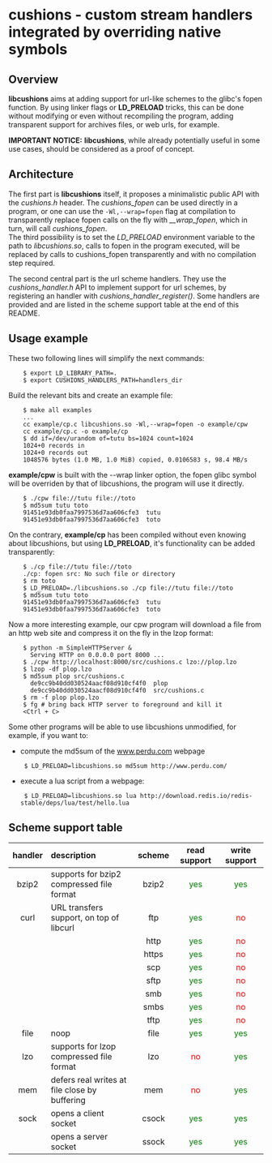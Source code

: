 # cushions - custom stream handlers integrated by overriding native symbols

## Overview

**libcushions** aims at adding support for url-like schemes to the glibc's
fopen function.
By using linker flags or **LD\_PRELOAD** tricks, this can be done without
modifying or even without recompiling the program, adding transparent support
for archives files, or web urls, for example.

**IMPORTANT NOTICE:** **libcushions**, while already potentially useful in some
use cases, should be considered as a proof of concept.

## Architecture

The first part is **libcushions** itself, it proposes a minimalistic public
API with the *cushions.h* header. The *cushions\_fopen* can be used directly in
a program, or one can use the `-Wl,--wrap=fopen` flag at compilation to
transparently replace fopen calls on the fly with *\_\_wrap\_fopen*, which in
turn, will call *cushions\_fopen*.  
The third possibility is to set the *LD\_PRELOAD* environment variable to the
path to *libcushions.so*, calls to fopen in the program executed, will be
replaced by calls to cushions_fopen transparently and with no compilation step
required.

The second central part is the url scheme handlers. They use the
*cushions\_handler.h* API to implement support for url schemes, by registering
an handler with *cushions\_handler\_register()*. Some handlers are provided and
are listed in the scheme support table at the end of this README.

## Usage example

These two following lines will simplify the next commands:

        $ export LD_LIBRARY_PATH=.
        $ export CUSHIONS_HANDLERS_PATH=handlers_dir

Build the relevant bits and create an example file:

        $ make all examples
        ...
        cc example/cp.c libcushions.so -Wl,--wrap=fopen -o example/cpw
        cc example/cp.c -o example/cp
        $ dd if=/dev/urandom of=tutu bs=1024 count=1024
        1024+0 records in
        1024+0 records out
        1048576 bytes (1.0 MB, 1.0 MiB) copied, 0.0106583 s, 98.4 MB/s

**example/cpw** is built with the --wrap linker option, the fopen glibc symbol
will be overriden by that of libcushions, the program will use it directly.

        $ ./cpw file://tutu file://toto
        $ md5sum tutu toto
        91451e93db0faa7997536d7aa606cfe3  tutu
        91451e93db0faa7997536d7aa606cfe3  toto

On the contrary, **example/cp** has been compiled without even knowing about
libcushions, but using **LD\_PRELOAD**, it's functionality can be added
transparently:

        $ ./cp file://tutu file://toto
        ./cp: fopen src: No such file or directory
        $ rm toto
        $ LD_PRELOAD=./libcushions.so ./cp file://tutu file://toto
        $ md5sum tutu toto
        91451e93db0faa7997536d7aa606cfe3  tutu
        91451e93db0faa7997536d7aa606cfe3  toto

Now a more interesting example, our cpw program will download a file from an
http web site and compress it on the fly in the lzop format:

        $ python -m SimpleHTTPServer &
          Serving HTTP on 0.0.0.0 port 8000 ...
        $ ./cpw http://localhost:8000/src/cushions.c lzo://plop.lzo
        $ lzop -df plop.lzo
        $ md5sum plop src/cushions.c
          de9cc9b40dd030524aacf08d910cf4f0  plop
          de9cc9b40dd030524aacf08d910cf4f0  src/cushions.c
        $ rm -f plop plop.lzo
        $ fg # bring back HTTP server to foreground and kill it
        <Ctrl + C>

Some other programs will be able to use libcushions unmodified, for example, if
you want to:

 * compute the md5sum of the www.perdu.com webpage

        $ LD_PRELOAD=libcushions.so md5sum http://www.perdu.com/

 * execute a lua script from a webpage:

        $ LD_PRELOAD=libcushions.so lua http://download.redis.io/redis-stable/deps/lua/test/hello.lua

## Scheme support table

| handler | description                                    | scheme | read support                          | write support                         |
|:-------:|:-----------------------------------------------|:------:|:-------------------------------------:|:-------------------------------------:|
| bzip2   | supports for bzip2 compressed file format      | bzip2  | <span style="color:green;">yes</span> | <span style="color:green;">yes</span> |
| curl    | URL transfers support, on top of libcurl       | ftp    | <span style="color:green;">yes</span> | <span style="color:red;">no</span>    |
|         |                                                | http   | <span style="color:green;">yes</span> | <span style="color:red;">no</span>    |
|         |                                                | https  | <span style="color:green;">yes</span> | <span style="color:red;">no</span>    |
|         |                                                | scp    | <span style="color:green;">yes</span> | <span style="color:red;">no</span>    |
|         |                                                | sftp   | <span style="color:green;">yes</span> | <span style="color:red;">no</span>    |
|         |                                                | smb    | <span style="color:green;">yes</span> | <span style="color:red;">no</span>    |
|         |                                                | smbs   | <span style="color:green;">yes</span> | <span style="color:red;">no</span>    |
|         |                                                | tftp   | <span style="color:green;">yes</span> | <span style="color:red;">no</span>    |
| file    | noop                                           | file   | <span style="color:green;">yes</span> | <span style="color:green;">yes</span> |
| lzo     | supports for lzop compressed file format       | lzo    | <span style="color:red;">no</span>    | <span style="color:green;">yes</span> |
| mem     | defers real writes at file close by buffering  | mem    | <span style="color:red;">no</span>    | <span style="color:green;">yes</span> |
| sock    | opens a client socket                          | csock  | <span style="color:green;">yes</span> | <span style="color:green;">yes</span> |
|         | opens a server socket                          | ssock  | <span style="color:green;">yes</span> | <span style="color:green;">yes</span> |
